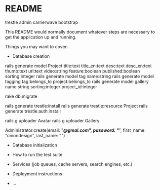 # README
trestle admin
carrierwave
bootstrap

This README would normally document whatever steps are necessary to get the
application up and running.

Things you may want to cover:

* Database creation

rails generate model Project title:text title_en:text desc:text desc_en:text thumb:text url:text video:string feature:boolean published:boolean sorting:integer
rails generate model tag name:string
rails generate model tagging tag:belongs_to project:belongs_to
rails generate model gallery name:string sorting:integer project_id:integer

rake db:migrate

rails generate trestle:install
rails generate trestle:resource Project
rails generate trestle:auth:install

rails g uploader Avatar
rails g uploader Gallery


Administrator.create(email: "*****@gmal.com", password: "*****", first_name: "oniondesign", last_name: "")

* Database initialization

* How to run the test suite

* Services (job queues, cache servers, search engines, etc.)

* Deployment instructions

* ...
